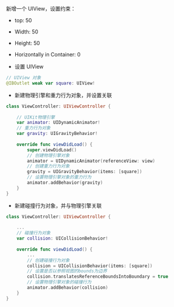 新增一个 UIView，设置约束：

- top: 50
- Width: 50
- Height: 50
- Horizontally in Container: 0

- 设置 UIView

```swift
// UIView 对象
@IBOutlet weak var square: UIView!
```

- 新建物理引擎和重力行为对象，并设置关联
```swift
class ViewController: UIViewController {
   
    // UIKit物理引擎
    var animator: UIDynamicAnimator!
    // 重力行为对象
    var gravity: UIGravityBehavior!
    
    override func viewDidLoad() {
        super.viewDidLoad()
        // 创建物理引擎对象
        animator = UIDynamicAnimator(referenceView: view)
        // 创建重力行为对象
        gravity = UIGravityBehavior(items: [square])
        // 设置物理引擎对象的重力行为
        animator.addBehavior(gravity)
    }
}
```

- 新建碰撞行为对象，并与物理引擎关联
```swift
class ViewController: UIViewController {
   
    ...
    // 碰撞行为对象
    var collision: UICollisionBehavior!
    
    override func viewDidLoad() {
        ...
        // 创建碰撞行为对象
        collision = UICollisionBehavior(items: [square])
        // 设置是否以参照视图的bounds为边界
        collision.translatesReferenceBoundsIntoBoundary = true
        // 设置物理引擎对象的碰撞行为
        animator.addBehavior(collision)
    }
}
```
